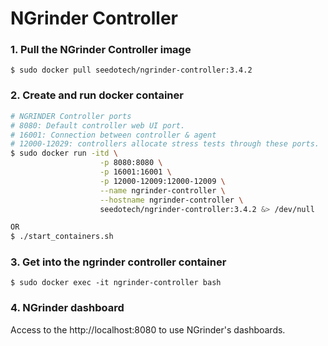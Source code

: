 # NGrinder Controller

### 1. Pull the NGrinder Controller image
```
$ sudo docker pull seedotech/ngrinder-controller:3.4.2
```

### 2. Create and run docker container

```sh
# NGRINDER Controller ports
# 8080: Default controller web UI port.
# 16001: Connection between controller & agent
# 12000-12029: controllers allocate stress tests through these ports.
$ sudo docker run -itd \
					-p 8080:8080 \
					-p 16001:16001 \
					-p 12000-12009:12000-12009 \
					--name ngrinder-controller \
					--hostname ngrinder-controller \
					seedotech/ngrinder-controller:3.4.2 &> /dev/null

OR
$ ./start_containers.sh
```

### 3. Get into the ngrinder controller container
```
$ sudo docker exec -it ngrinder-controller bash
```

### 4. NGrinder dashboard

Access to the http://localhost:8080 to use NGrinder's dashboards.